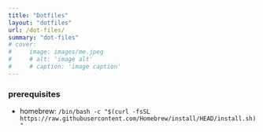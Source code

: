 ```yaml
---
title: "Dotfiles"
layout: "dotfiles"
url: /dot-files/
summary: "dot-files"
# cover: 
#     image: images/me.jpeg
#     # alt: 'image alt'
#     # caption: 'image caption'
---
```


### prerequisites
- homebrew: `/bin/bash -c "$(curl -fsSL https://raw.githubusercontent.com/Homebrew/install/HEAD/install.sh)"`
